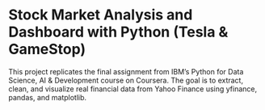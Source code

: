 # Stock Market Analysis and Dashboard with Python (Tesla & GameStop)
This project replicates the final assignment from IBM’s Python for Data Science, AI & Development course on Coursera. The goal is to extract, clean, and visualize real financial data from Yahoo Finance using yfinance, pandas, and matplotlib.
